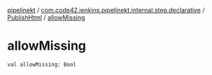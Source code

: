[pipelinekt](../../index.md) / [com.code42.jenkins.pipelinekt.internal.step.declarative](../index.md) / [PublishHtml](index.md) / [allowMissing](./allow-missing.md)

# allowMissing

`val allowMissing: Bool`